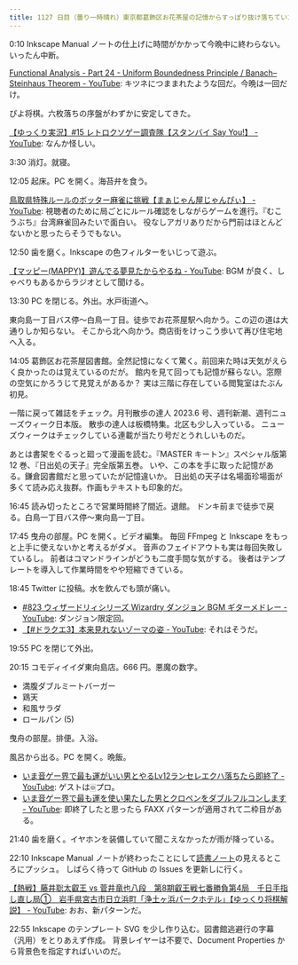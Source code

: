 ```yaml
---
title: 1127 日目（曇り一時晴れ）東京都葛飾区お花茶屋の記憶からすっぽり抜け落ちていた図書館
---
```


0:10 Inkscape Manual ノートの仕上げに時間がかかって今晩中に終わらない。いったん中断。

[Functional Analysis - Part 24 - Uniform Boundedness Principle / Banach–Steinhaus Theorem - YouTube](https://www.youtube.com/watch?v=Uyo_fe6FU3s&list=PLBh2i93oe2qsGKDOsuVVw-OCAfprrnGfr&index=24):
キツネにつままれたような回だ。今晩は一回だけ。

ぴよ将棋。六枚落ちの序盤がわずかに安定してきた。

[【ゆっくり実況】#15 レトロクソゲー調査隊【スタンバイ Say You!】 - YouTube](https://www.youtube.com/watch?v=Bw9pLAh-LXM):
なんか怪しい。

3:30 消灯。就寝。

12:05 起床。PC を開く。海苔弁を食う。

[鳥取県特殊ルールのボッター麻雀に挑戦【まぁじゃん屋じゃんぴぃ】 - YouTube](https://www.youtube.com/watch?v=CdqXsy5NQkc):
視聴者のために局ごとにルール確認をしながらゲームを進行。『むこうぶち』台湾麻雀回みたいで面白い。
役なしアガリありだから門前はほとんどないかと思ったらそうでもない。

12:50 歯を磨く。Inkscape の色フィルターをいじって遊ぶ。

[【マッピー(MAPPY)】遊んでる夢見たからやるね - YouTube](https://www.youtube.com/watch?v=D564m6tULTw):
BGM が良く、しゃべりもあるからラジオとして聞ける。

13:30 PC を閉じる。外出。水戸街道へ。

東向島一丁目バス停～白鳥一丁目。徒歩でお花茶屋駅へ向かう。この辺の道は大通りしか知らない。
そこから北へ向かう。商店街をけっこう歩いて再び住宅地へ入る。

14:05 葛飾区お花茶屋図書館。全然記憶になくて驚く。前回来た時は天気がえらく良かったのは覚えているのだが。
館内を見て回っても記憶が蘇らない。窓際の空気にかろうじて見覚えがあるか？
実は三階に存在している閲覧室はたぶん初見。

一階に戻って雑誌をチェック。月刊散歩の達人 2023.6 号、週刊新潮、週刊ニューズウィーク日本版。
散歩の達人は板橋特集。北区も少し入っている。
ニューズウィークはチェックしている連載が当たり号だとうれしいものだ。

あとは書架をぐるっと廻って漫画を読む。『MASTER キートン』スペシャル版第 12 巻、『日出処の天子』完全版第五巻。
いや、この本を手に取った記憶がある。鎌倉図書館だと思っていたが記憶違いか。
日出処の天子は名場面珍場面が多くて読み応え抜群。作画もテキストも印象的だ。

16:45 読み切ったところで営業時間終了間近。退館。
ドンキ前まで徒歩で戻る。白鳥一丁目バス停～東向島一丁目。

17:45 曳舟の部屋。PC を開く。ビデオ編集。
毎回 FFmpeg と Inkscape をもっと上手に使えないかと考えるがダメ。
音声のフェイドアウトも実は毎回失敗しているし。
前者はコマンドラインがどうも二度手間な気がする。
後者はテンプレートを導入して作業時間をやや短縮できている。

18:45 Twitter に投稿。水を飲んでも頭が痛い。

* [#823 ウィザードリィシリーズ Wizardry ダンジョン BGM ギターメドレー - YouTube](https://www.youtube.com/watch?v=1KDUdzWBFpM):
  ダンジョン限定回。
* [【#ドラクエ3】本来見れないゾーマの姿 - YouTube](https://www.youtube.com/watch?v=97C5pIyJoFM):
  それはそうだ。

19:55 PC を閉じて外出。

20:15 コモディイイダ東向島店。666 円。悪魔の数字。

* 満腹ダブルミートバーガー
* 鶏天
* 和風サラダ
* ロールパン (5)

曳舟の部屋。排便。入浴。

風呂から出る。PC を開く。晩飯。

* [いま音ゲー界で最も運がいい男とやるLv12ランセレエクハ落ちたら即終了 - YouTube](https://www.youtube.com/watch?v=VCaSxcKN0nc):
  ゲストは🀙プロ。
* [いま音ゲー界で最も運を使い果たした男とクロペンをダブルフルコンします - YouTube](https://www.youtube.com/watch?v=3kjWhBrMHSo):
  即終了したと思ったら FAXX パターンが適用されて二枠目がある。

21:40 歯を磨く。イヤホンを装備していて聞こえなかったが雨が降っている。

22:10 Inkscape Manual ノートが終わったことにして[読書ノート][note]の見えるところにプッシュ。
しばらく待って GitHub の Issues を更新しに行く。

[【熱戦】藤井聡太叡王 vs 菅井竜也八段　第8期叡王戦七番勝負第4局　千日手指し直し局①　岩手県宮古市日立浜町「浄土ヶ浜パークホテル」【ゆっくり将棋解説】 - YouTube](https://www.youtube.com/watch?v=hKXqPHk-5MA):
おお、新パターンだ。

22:55 Inkscape のテンプレート SVG を少し作り込む。図書館逃避行の字幕（汎用）をとりあえず作成。
背景レイヤーは不要で、Document Properties から背景色を指定すればいいのだ。

[note]: https://showa-yojyo.github.io/notebook/
